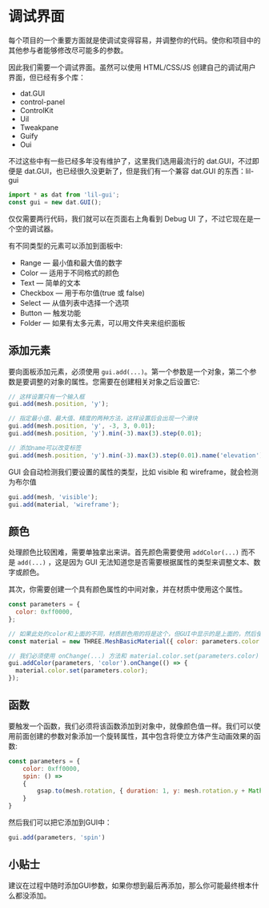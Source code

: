 # 调试界面

每个项目的一个重要方面就是使调试变得容易，并调整你的代码。使你和项目中的其他参与者能够修改尽可能多的参数。

因此我们需要一个调试界面。虽然可以使用 HTML/CSS/JS 创建自己的调试用户界面，但已经有多个库：

- dat.GUI
- control-panel
- ControlKit
- Uil
- Tweakpane
- Guify
- Oui

不过这些中有一些已经多年没有维护了，这里我们选用最流行的 dat.GUI，不过即便是 dat.GUI，也已经很久没更新了，但是我们有一个兼容 dat.GUI 的东西：lil-gui

```js
import * as dat from 'lil-gui';
const gui = new dat.GUI();
```

仅仅需要两行代码，我们就可以在页面右上角看到 Debug UI 了，不过它现在是一个空的调试器。

有不同类型的元素可以添加到面板中:

- Range — 最小值和最大值的数字
- Color — 适用于不同格式的颜色
- Text — 简单的文本
- Checkbox — 用于布尔值(true 或 false)
- Select — 从值列表中选择一个选项
- Button — 触发功能
- Folder — 如果有太多元素，可以用文件夹来组织面板

## 添加元素

要向面板添加元素，必须使用 `gui.add(...)`。第一个参数是一个对象，第二个参数是要调整的对象的属性。您需要在创建相关对象之后设置它:

```js
// 这样设置只有一个输入框
gui.add(mesh.position, 'y');

// 指定最小值、最大值、精度的两种方法，这样设置后会出现一个滑块
gui.add(mesh.position, 'y', -3, 3, 0.01);
gui.add(mesh.position, 'y').min(-3).max(3).step(0.01);

// 添加name可以改变标签
gui.add(mesh.position, 'y').min(-3).max(3).step(0.01).name('elevation');
```

GUI 会自动检测我们要设置的属性的类型，比如 visible 和 wireframe，就会检测为布尔值

```js
gui.add(mesh, 'visible');
gui.add(material, 'wireframe');
```

## 颜色

处理颜色比较困难，需要单独拿出来讲。首先颜色需要使用 `addColor(...)` 而不是 `add(...)` ，这是因为 GUI 无法知道您是否需要根据属性的类型来调整文本、数字或颜色。

其次，你需要创建一个具有颜色属性的中间对象，并在材质中使用这个属性。

```js
const parameters = {
  color: 0xff0000,
};

// 如果此处的color和上面的不同，材质颜色用的将是这个，但GUI中显示的是上面的，然后使用GUI操作后颜色一样
const material = new THREE.MeshBasicMaterial({ color: parameters.color });

// 我们必须使用 onChange(...) 方法和 material.color.set(parameters.color) 来更新颜色
gui.addColor(parameters, 'color').onChange(() => {
  material.color.set(parameters.color);
});
```

## 函数
要触发一个函数，我们必须将该函数添加到对象中，就像颜色值一样。我们可以使用前面创建的参数对象添加一个旋转属性，其中包含将使立方体产生动画效果的函数:
```js
const parameters = {
    color: 0xff0000,
    spin: () =>
    {
        gsap.to(mesh.rotation, { duration: 1, y: mesh.rotation.y + Math.PI * 2 })
    }
}
```
然后我们可以把它添加到GUI中：
```js
gui.add(parameters, 'spin')
```

## 小贴士
建议在过程中随时添加GUI参数，如果你想到最后再添加，那么你可能最终根本什么都没添加。